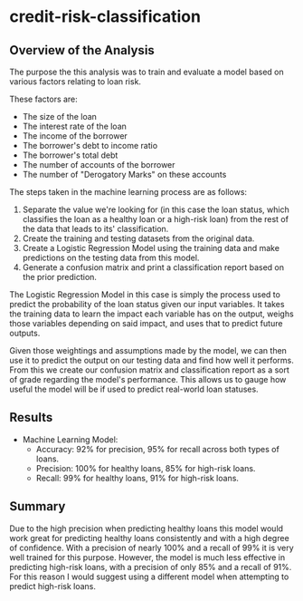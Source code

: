 # credit-risk-classification

## Overview of the Analysis

The purpose the this analysis was to train and evaluate a model based on various factors relating to loan risk.

These factors are:
  * The size of the loan
  * The interest rate of the loan
  * The income of the borrower
  * The borrower's debt to income ratio
  * The borrower's total debt
  * The number of accounts of the borrower
  * The number of "Derogatory Marks" on these accounts

The steps taken in the machine learning process are as follows:
  1. Separate the value we're looking for (in this case the loan status, which classifies the loan as a healthy loan or a high-risk loan) from the rest of the data that leads to its' classification.
  2. Create the training and testing datasets from the original data.
  3. Create a Logistic Regression Model using the training data and make predictions on the testing data from this model.
  4. Generate a confusion matrix and print a classification report based on the prior prediction.

The Logistic Regression Model in this case is simply the process used to predict the probability of the loan status given our input variables. It takes the training data to learn the impact each variable has on the output, weighs those variables depending on said impact, and uses that to predict future outputs.

Given those weightings and assumptions made by the model, we can then use it to predict the output on our testing data and find how well it performs. From this we create our confusion matrix and classification report as a sort of grade regarding the model's performance. This allows us to gauge how useful the model will be if used to predict real-world loan statuses.

## Results

* Machine Learning Model:
  * Accuracy: 92% for precision, 95% for recall across both types of loans.
  * Precision: 100% for healthy loans, 85% for high-risk loans.
  * Recall: 99% for healthy loans, 91% for high-risk loans.

## Summary

Due to the high precision when predicting healthy loans this model would work great for predicting healthy loans consistently and with a high degree of confidence. With a precision of nearly 100% and a recall of 99% it is very well trained for this purpose. However, the model is much less effective in predicting high-risk loans, with a precision of only 85% and a recall of 91%. For this reason I would suggest using a different model when attempting to predict high-risk loans.